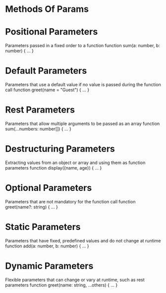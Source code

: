 # Methods Of Params 

# Positional Parameters
Parameters passed in a fixed order to a function
                                     function sum(a: number, b: number) { ... }                 

# Default Parameters	
Parameters that use a default value if no value is passed during the function call
                                      function greet(name = "Guest") { ... }

# Rest Parameters	
Parameters that allow multiple arguments to be passed as an array
                                    function sum(...numbers: number[]) { ... }

# Destructuring Parameters	
Extracting values from an object or array and using them as function parameters
                                        function display({name, age}) { ... }
                        
# Optional Parameters	
Parameters that are not mandatory for the function call
                                              function greet(name?: string) { ... }

# Static Parameters	
Parameters that have fixed, predefined values and do not change at runtime
                                            function add(a: number, b: number) { ... }


# Dynamic Parameters	
Flexible parameters that can change or vary at runtime, such as rest parameters
                                          function greet(name: string, ...others) { ... }
